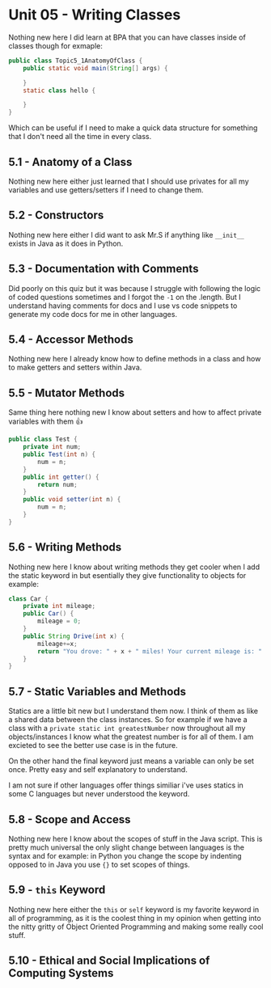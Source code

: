 # Unit 05 - Writing Classes

Nothing new here
I did learn at BPA that you can have classes inside of classes though for exmaple:

```java
public class Topic5_1AnatomyOfClass {
    public static void main(String[] args) {

    }
    static class hello {

    }
}
```

Which can be useful if I need to make a quick data structure for something that I don't need all the time in every class.

## 5.1 - Anatomy of a Class

Nothing new here either just learned that I should use privates for all my variables and use getters/setters if I need to change them.

## 5.2 - Constructors

Nothing new here either I did want to ask Mr.S if anything like `__init__` exists in Java as it does in Python.

## 5.3 - Documentation with Comments

Did poorly on this quiz but it was because I struggle with following the logic of coded questions sometimes and I forgot the `-1` on the .length. But I understand having comments for docs and I use vs code snippets to generate my code docs for me in other languages.

## 5.4 - Accessor Methods

Nothing new here I already know how to define methods in a class and how to make getters and setters within Java.

## 5.5 - Mutator Methods

Same thing here nothing new I know about setters and how to affect private variables with them 👍

```java
public class Test {
    private int num;
    public Test(int n) {
        num = n;
    }
    public int getter() {
        return num;
    }
    public void setter(int n) {
        num = n;
    }
}
```

## 5.6 - Writing Methods

Nothing new here I know about writing methods they get cooler when I add the static keyword in but esentially they give functionality to objects for example:

```java
class Car {
    private int mileage;
    public Car() {
        mileage = 0;
    }
    public String Drive(int x) {
        mileage+=x;
        return "You drove: " + x + " miles! Your current mileage is: " + mileage;
    }
}
```

## 5.7 - Static Variables and Methods

Statics are a little bit new but I understand them now. I think of them as like a shared data between the class instances. So for example if we have a class with a `private static int greatestNumber` now throughout all my objects/instances I know what the greatest number is for all of them. I am excieted to see the better use case is in the future.

On the other hand the final keyword just means a variable can only be set once. Pretty easy and self explanatory to understand.

I am not sure if other languages offer things similiar i've uses statics in some C languages but never understood the keyword.

## 5.8 - Scope and Access

Nothing new here I know about the scopes of stuff in the Java script. This is pretty much universal the only slight change between languages is the syntax and for example: in Python you change the scope by indenting opposed to in Java you use `{}` to set scopes of things.

## 5.9 - `this` Keyword

Nothing new here either the `this` or `self` keyword is my favorite keyword in all of programming, as it is the coolest thing in my opinion when getting into the nitty gritty of Object Oriented Programming and making some really cool stuff.

## 5.10 - Ethical and Social Implications of Computing Systems
